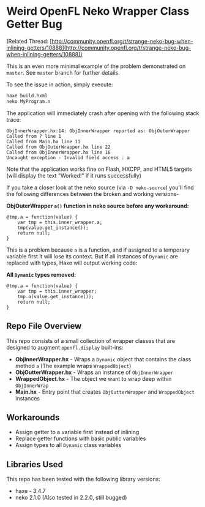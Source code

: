 # Weird OpenFL Neko Wrapper Class Getter Bug

(Related Thread: [http://community.openfl.org/t/strange-neko-bug-when-inlining-getters/10888](http://community.openfl.org/t/strange-neko-bug-when-inlining-getters/10888))

This is an even more minimal example of the problem demonstrated on `master`. See `master` branch for further details.

To see the issue in action, simply execute:
```bash
haxe build.hxml
neko MyProgram.n
```

The application will immediately crash after opening with the following stack trace:
```text
ObjInnerWrapper.hx:14: ObjInnerWrapper reported as: ObjOuterWrapper
Called from ? line 1
Called from Main.hx line 11
Called from ObjOuterWrapper.hx line 22
Called from ObjInnerWrapper.hx line 16
Uncaught exception - Invalid field access : a
```
Note that the application works fine on Flash, HXCPP, and HTML5 targets (will display the text "Worked!" if it runs successfully)

If you take a closer look at the neko source (via `-D neko-source`) you'll find the following differences between the broken and working versions-
	
**ObjOuterWrapper `a()` function in neko source before any workaround:**
```text
@tmp.a = function(value) {
    var tmp = this.inner_wrapper.a;
    tmp(value.get_instance());
    return null;
}
```

This is a problem because `a` is a function, and if assigned to a temporary variable first it will lose its context. But if all instances of `Dynamic` are replaced with types, Haxe will output working code:

**All `Dynamic` types removed:**
```text
@tmp.a = function(value) {
    var tmp = this.inner_wrapper;
    tmp.a(value.get_instance());
    return null;
}
```

## Repo File Overview

This repo consists of a small collection of wrapper classes that are designed to augment `openfl.display` built-ins:

* **ObjInnerWrapper.hx** - Wraps a `Dynamic` object that contains the class method `a` (The example wraps `WrappedObject`)
* **ObjOutterWrapper.hx** - Wraps an instance of `ObjInnerWrapper`
* **WrappedObject.hx** - The object we want to wrap deep within `ObjInnerWrap`
* **Main.hx** - Entry point that creates `ObjOutterWrapper` and `WrappedObject` instances 

## Workarounds

* Assign getter to a variable first instead of inlining
* Replace getter functions with basic public variables
* Assign types to all `Dynamic` class variables

## Libraries Used

This repo has been tested with the following library versions:

* haxe - 3.4.7
* neko 2.1.0 (Also tested in 2.2.0, still bugged)
